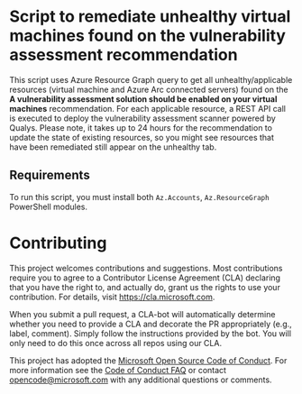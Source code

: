 # Script to remediate unhealthy virtual machines found on the vulnerability assessment recommendation

This script uses Azure Resource Graph query to get all unhealthy/applicable resources (virtual machine and Azure Arc connected servers) found on the **A vulnerability assessment solution should be enabled on your virtual machines** recommendation.
For each applicable resource, a REST API call is executed to deploy the vulnerability assessment scanner powered by Qualys.
Please note, it takes up to 24 hours for the recommendation to update the state of existing resources, so you might see resources that have been remediated still appear on the unhealthy tab.

## Requirements

To run this script, you must install both `Az.Accounts`, `Az.ResourceGraph` PowerShell modules.


# Contributing

This project welcomes contributions and suggestions.  Most contributions require you to agree to a
Contributor License Agreement (CLA) declaring that you have the right to, and actually do, grant us
the rights to use your contribution. For details, visit https://cla.microsoft.com.

When you submit a pull request, a CLA-bot will automatically determine whether you need to provide
a CLA and decorate the PR appropriately (e.g., label, comment). Simply follow the instructions
provided by the bot. You will only need to do this once across all repos using our CLA.

This project has adopted the [Microsoft Open Source Code of Conduct](https://opensource.microsoft.com/codeofconduct/).
For more information see the [Code of Conduct FAQ](https://opensource.microsoft.com/codeofconduct/faq/) or
contact [opencode@microsoft.com](mailto:opencode@microsoft.com) with any additional questions or comments.